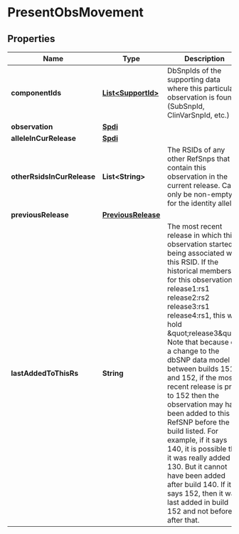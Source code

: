 # PresentObsMovement

## Properties
Name | Type | Description | Notes
------------ | ------------- | ------------- | -------------
**componentIds** | [**List&lt;SupportId&gt;**](SupportId.md) | DbSnpIds of the supporting data where this particular observation is found (SubSnpId, ClinVarSnpId, etc.) | 
**observation** | [**Spdi**](Spdi.md) |  | 
**alleleInCurRelease** | [**Spdi**](Spdi.md) |  | 
**otherRsidsInCurRelease** | **List&lt;String&gt;** | The RSIDs of any other RefSnps that contain this observation in the current release. Can only be non-empty for the identity allele. | 
**previousRelease** | [**PreviousRelease**](PreviousRelease.md) |  |  [optional]
**lastAddedToThisRs** | **String** | The most recent release in which this observation started being associated with this RSID. If the historical membership for this observation is release1:rs1 release2:rs2 release3:rs1 release4:rs1, this will hold \&quot;release3\&quot;. Note that because of a change to the dbSNP data model between builds 151 and 152, if the most recent release is prior to 152 then the observation may have been added to this RefSNP before the build listed.  For example, if it says 140, it is possible that it was really added in 130. But it cannot have been added after build 140. If it says 152, then it was last added in build 152 and not before or after that. | 
